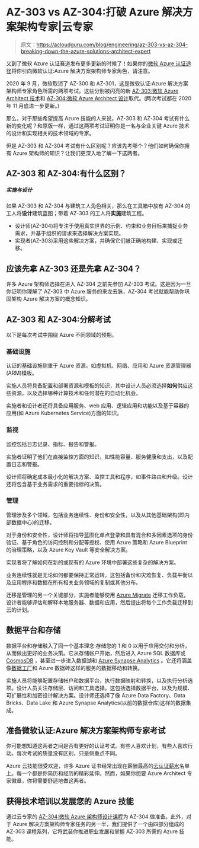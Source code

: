 # AZ-303 vs AZ-304:打破 Azure 解决方案架构专家|云专家

> 原文：<https://acloudguru.com/blog/engineering/az-303-vs-az-304-breaking-down-the-azure-solutions-architect-expert>

又到了微软 Azure 认证赛道发布更多更新的时候了！如果你的[微软 Azure 认证途径](https://acloudguru.com/blog/engineering/which-azure-certification-is-right-for-me)将你引向微软认证:Azure 解决方案架构师专家角色，请注意。

2020 年 9 月，微软取消了 AZ-300 和 AZ-301，这是微软认证:Azure 解决方案架构师专家角色所需的两项考试。这些分别被闪亮的新 [AZ-303:微软 Azure Architect 技术](https://acloudguru.com/course/az-303-part-1-implement-and-monitor-azure-infrastructure)和 [AZ-304:微软 Azure Architect 设计](https://acloudguru.com/course/az-304-microsoft-azure-architect-design)取代。(两次考试都在 2020 年 11 月底进一步更新。)

那么，对于那些希望提高 Azure 技能的人来说，AZ-303 和 AZ-304 考试有什么新的变化呢？和原版一样，通过这两项考试证明你是一名与企业关键 Azure 技术的设计和实现相关的技术领域的专家。

但是 AZ-303 和 AZ-304 考试有什么区别呢？应该先考哪个？他们如何确保你拥有 Azure 架构师的知识？让我们更深入地了解一下这两者。

## AZ-303 和 AZ-304:有什么区别？

##### 实施与设计

如果 AZ-303 和 AZ-304 与建筑工人角色相关，那么在工具箱中放有 AZ-304 的工人将**设计**建筑蓝图；带着 AZ-303 的工人将**实施**建筑工程。

*   设计师(AZ-304)将专注于使用真实世界的示例、约束和业务目标来捕捉业务需求，并基于组织的请求来选择解决方案实现。
*   实现者(AZ-303)采用这些解决方案，并确保它们被正确地构建、实现或迁移。

## 应该先拿 AZ-303 还是先拿 AZ-304？

许多 Azure 架构师选择在进入 AZ-304 之前先参加 AZ-303 考试。这是因为一旦你证明你理解了 AZ-303 中 Azure 服务的来龙去脉，AZ-304 考试就能帮助你巩固架构 Azure 解决方案的概念知识。

## AZ-303 和 AZ-304:分解考试

以下是每次考试中围绕 Azure 不同领域的预期。

### 基础设施

认证的基础设施侧重于 Azure 资源，如虚拟机、网络、应用和 Azure 资源管理器(ARM)模板。

实施人员将具备配置和部署资源和模板的知识，其中设计人员必须选择**如何**供应这些资源，以及选择哪种计算技术和任何潜在的自动化机会。

实施者和设计者还将具备应用服务、web 应用、逻辑应用和功能以及基于容器的应用(如 Azure Kubernetes Service)方面的知识。

### 监视

监控包括日志记录、指标、报告和警报。

实施者证明了他们在直接监控方面的知识，如性能容量、服务健康和支出，以及配置日志和警报。

设计师将确定成本最小化的解决方案、监控工具和程序，如事件路由和升级。设计还将包含基于业务需求的重要指标的决策。

### 管理

管理涉及多个领域，包括业务连续性、身份和安全性，以及从其他基础架构(即内部数据中心)的迁移。

对于身份和安全性，设计师将指导蓝图化单点登录和具有混合和多因素选项的身份验证、基于角色的访问控制和分配等授权、使用 Azure 策略和 Azure Blueprint 的治理策略，以及 Azure Key Vault 等安全解决方案。

实现者将了解如何在新的或现有的 Azure 环境中部署这些复杂的解决方案。

业务连续性就是无论如何都要保持正常运转。这包括备份和灾难恢复、负载平衡以及应用程序和数据在所有相关业务领域的复制或其他分布。

迁移是管理的另一个关键部分，实施者能够使用 [Azure Migrate](https://acloudguru.com/course/migrating-servers-to-azure) 迁移工作负载，设计者能够评估和解释本地服务器、数据和应用，然后提出将每个工作负载迁移到云的计划。

## 数据平台和存储

数据平台和存储融入了同一个基本理念:存储您的 1 和 0 以用于应用交付和分析，从而做出更好的业务决策。它从存储帐户开始，然后进入 Azure SQL 数据库或 [CosmosDB](https://acloudguru.com/course/azure-cosmos-db-deep-dive) ，甚至进一步进入数据湖和 [Azure Synapse Analytics](https://learn.acloud.guru/handson/aeb682bc-0f2a-4c4f-bd3e-eca96af84b32) 。它还将涵盖像[数据工厂](https://learn.acloud.guru/course/b73d3b5f-cd39-477e-8636-7f7258e68d0f/learn/037bced7-e0d1-418b-afc8-5efdfd2c9c6e/058c6b44-fae2-4e79-b83e-112324cab74f/watch)和 Azure 数据砖这样的服务的数据移动和转换。

实施人员将能够配置存储帐户和数据平台，执行数据映射和转换，以及执行分析选项。设计人员关注存储层、访问和工具选择。这包括选择数据平台，以及为规模、可扩展性和加密设计解决方案。设计师还选择了像 Azure Data Factory、Data Bricks、Data Lake 和 Azure Synapse Analytics(以前的数据仓库)这样的数据集成。

## 准备微软认证:Azure 解决方案架构师专家考试

你可能想知道这两者之间是否有更好的认证考试。有些人喜欢计划，有些人喜欢行动。每次考试的质量没有区别，只是侧重点不同。

Azure 云技能很受欢迎，许多 Azure 证书经常出现在薪酬最高的[云认证薪水](https://acloudguru.com/blog/engineering/top-paying-cloud-certifications-and-jobs)名单上。每一个都是你简历和经历的精彩延伸。然而，如果你想要 Azure Architect 专家徽章，你将需要舒适地做这两者。

## 获得技术培训以发展您的 Azure 技能

通过云专家的 [AZ-304:微软 Azure 架构师设计课程](https://acloudguru.com/course/az-304-microsoft-azure-architect-design)为 AZ-304 做准备。此外，对于 Azure 解决方案架构师专家任务的另一半，我们提供了一个由四部分组成的 AZ-303 课程系列，它将武装你推进职业发展和掌握 AZ-303 所需的 Azure 技能。
